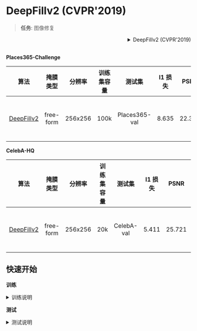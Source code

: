 # DeepFillv2 (CVPR'2019)

> **任务**: 图像修复

<!-- [ALGORITHM] -->

<details>
<summary align="right">DeepFillv2 (CVPR'2019)</summary>

```bibtex
@inproceedings{yu2019free,
  title={Free-form image inpainting with gated convolution},
  author={Yu, Jiahui and Lin, Zhe and Yang, Jimei and Shen, Xiaohui and Lu, Xin and Huang, Thomas S},
  booktitle={Proceedings of the IEEE International Conference on Computer Vision},
  pages={4471--4480},
  year={2019}
}
```

</details>

<br/>

**Places365-Challenge**

|                                算法                                 | 掩膜类型  | 分辨率  | 训练集容量 |    测试集     | l1 损失 |  PSNR  | SSIM  | GPU 信息 |                                 下载                                 |
| :-----------------------------------------------------------------: | :-------: | :-----: | :--------: | :-----------: | :-----: | :----: | :---: | :------: | :------------------------------------------------------------------: |
| [DeepFillv2](/configs/deepfillv2/deepfillv2_8xb2_places-256x256.py) | free-form | 256x256 |    100k    | Places365-val |  8.635  | 22.398 | 0.815 |    8     | [模型](https://download.openmmlab.com/mmediting/inpainting/deepfillv2/deepfillv2_256x256_8x2_places_20200619-10d15793.pth) \| [日志](https://download.openmmlab.com/mmediting/inpainting/deepfillv2/deepfillv2_256x256_8x2_places_20200619-10d15793.log.json) |

**CelebA-HQ**

|                                算法                                 | 掩膜类型  | 分辨率  | 训练集容量 |   测试集   | l1 损失 |  PSNR  | SSIM  | GPU 信息 |                                  下载                                   |
| :-----------------------------------------------------------------: | :-------: | :-----: | :--------: | :--------: | :-----: | :----: | :---: | :------: | :---------------------------------------------------------------------: |
| [DeepFillv2](/configs/deepfillv2/deepfillv2_8xb2_celeba-256x256.py) | free-form | 256x256 |    20k     | CelebA-val |  5.411  | 25.721 | 0.871 |    8     | [模型](https://download.openmmlab.com/mmediting/inpainting/deepfillv2/deepfillv2_256x256_8x2_celeba_20200619-c96e5f12.pth) \| [日志](https://download.openmmlab.com/mmediting/inpainting/deepfillv2/deepfillv2_256x256_8x2_celeba_20200619-c96e5f12.log.json) |

## 快速开始

**训练**

<details>
<summary>训练说明</summary>

您可以使用以下命令来训练模型。

```shell
# CPU上训练
CUDA_VISIBLE_DEVICES=-1 python tools/train.py configs/deepfillv2/deepfillv2_8xb2_places-256x256.py

# 单个GPU上训练
python tools/train.py configs/deepfillv2/deepfillv2_8xb2_places-256x256.py

# 多个GPU上训练
./tools/dist_train.sh configs/deepfillv2/deepfillv2_8xb2_places-256x256.py 8
```

更多细节可以参考 [train_test.md](/docs/zh_cn/user_guides/train_test.md) 中的 **Train a model** 部分。

</details>

**测试**

<details>
<summary>测试说明</summary>

您可以使用以下命令来测试模型。

```shell
# CPU上测试
CUDA_VISIBLE_DEVICES=-1 python tools/test.py configs/deepfillv2/deepfillv2_8xb2_places-256x256.py https://download.openmmlab.com/mmediting/inpainting/deepfillv2/deepfillv2_256x256_8x2_places_20200619-10d15793.pth

# 单个GPU上测试
python tools/test.py configs/deepfillv2/deepfillv2_8xb2_places-256x256.py https://download.openmmlab.com/mmediting/inpainting/deepfillv2/deepfillv2_256x256_8x2_places_20200619-10d15793.pth

# 多个GPU上测试
./tools/dist_test.sh configs/deepfillv2/deepfillv2_8xb2_places-256x256.py https://download.openmmlab.com/mmediting/inpainting/deepfillv2/deepfillv2_256x256_8x2_places_20200619-10d15793.pth 8
```

更多细节可以参考 [train_test.md](/docs/zh_cn/user_guides/train_test.md) 中的 **Test a pre-trained model** 部分。

</details>
